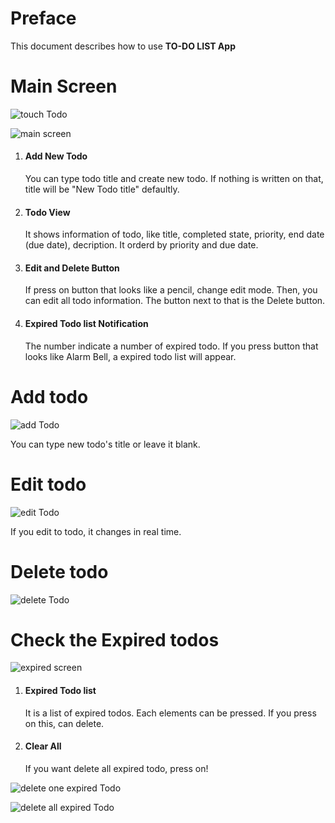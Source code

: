 # Preface

This document describes how to use **TO-DO LIST App**

# Main Screen

![touch Todo](assets/touch.gif)

![main screen](assets/main.png)

1. #### Add New Todo 

    You can type todo title and create new todo. If nothing is written on that, title will be "New Todo title" defaultly.

2. #### Todo View

    It shows information of todo, like title, completed state, priority, end date (due date), decription. It orderd by priority and due date.

3. #### Edit and Delete Button

    If press on button that looks like a pencil, change edit mode. Then, you can edit all todo information. The button next to that is the Delete button.

4. #### Expired Todo list Notification

    The number indicate a number of expired todo. If you press button that looks like Alarm Bell, a expired todo list will appear.

# Add todo

![add Todo](assets/add.gif)

You can type new todo's title or leave it blank.

# Edit todo

![edit Todo](assets/edit.gif)

If you edit to todo, it changes in real time.

# Delete todo

![delete Todo](assets/delete.gif)

# Check the Expired todos

![expired screen](assets/expired.png)

1. #### Expired Todo list

    It is a list of expired todos. Each elements can be pressed. If you press on this, can delete.

2. #### Clear All

    If you want delete all expired todo, press on!

![delete one expired Todo](assets/exOne.gif)

![delete all expired Todo](assets/exAll.gif)